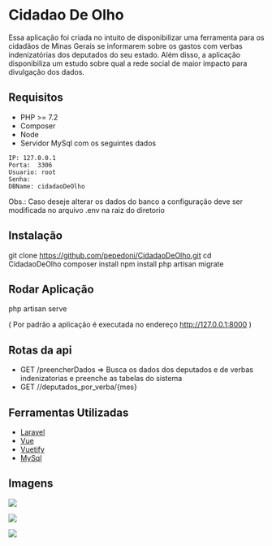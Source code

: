 # Cidadao De Olho

Essa aplicação foi criada no intuito de disponibilizar uma ferramenta para os cidadãos de Minas Gerais se informarem 
sobre os gastos com verbas indenizatórias dos deputados do seu estado. Além disso, a aplicação disponibiliza um estudo
sobre qual a rede social de maior impacto para divulgação dos dados.

## Requisitos
- PHP >= 7.2
- Composer 
- Node
- Servidor MySql com os seguintes dados 
```
IP: 127.0.0.1
Porta:  3306
Usuario: root
Senha: 
DBName: cidadaoDeOlho
```

Obs.: Caso deseje alterar os dados do banco a configuração deve ser modificada no arquivo .env na raiz do diretorio

## Instalação

git clone https://github.com/pepedoni/CidadaoDeOlho.git
cd CidadaoDeOlho
composer install
npm install
php artisan migrate

## Rodar Aplicação
php artisan serve

( Por padrão a aplicação é executada no endereço http://127.0.0.1:8000 )

## Rotas da api

- GET /preencherDados => Busca os dados dos deputados e de verbas indenizatorias e preenche as tabelas do sistema
- GET //deputados_por_verba/{mes}

## Ferramentas Utilizadas

- [Laravel](http://laravel.com) 
- [Vue](https://vuejs.org/)
- [Vuetify](https://vuetifyjs.com/pt-BR/)
- [MySql](https://www.mysql.com/)

## Imagens
![](https://user-images.githubusercontent.com/9373165/67168946-c64ee980-f37e-11e9-87db-340c8157cf1b.jpeg)

![](https://user-images.githubusercontent.com/9373165/67168976-e9799900-f37e-11e9-9b76-f61dc176b976.jpeg)

![](https://user-images.githubusercontent.com/9373165/67168999-f6968800-f37e-11e9-9c0d-aa533695a66a.jpeg)


